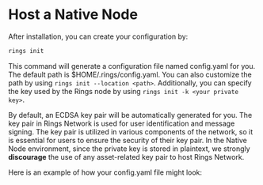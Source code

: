 # Host a Native Node

After installation, you can create your configuration by:

```bash
rings init
```

This command will generate a configuration file named config.yaml for you. The default path is $HOME/.rings/config.yaml. You can also customize the path by using `rings init --location <path>`. Additionally, you can specify the key used by the Rings node by using `rings init -k <your private key>`.

By default, an ECDSA key pair will be automatically generated for you. The key pair in Rings Network is used for user identification and message signing. The key pair is utilized in various components of the network, so it is essential for users to ensure the security of their key pair. In the Native Node environment, since the private key is stored in plaintext, we strongly **discourage** the use of any asset-related key pair to host Rings Network.

Here is an example of how your config.yaml file might look:
